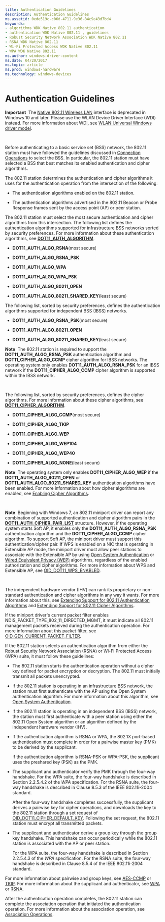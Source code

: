 ```yaml
---
title: Authentication Guidelines
description: Authentication Guidelines
ms.assetid: 0ede519c-c06d-4711-9e36-84c9e43d7bd4
keywords:
- algorithms WDK Native 802.11 authentication
- authentication WDK Native 802.11 , guidelines
- Robust Security Network Association WDK Native 802.11
- RSNA WDK Native 802.11
- Wi-Fi Protected Access WDK Native 802.11
- WPA WDK Native 802.11
ms.author: windows-driver-content
ms.date: 04/20/2017
ms.topic: article
ms.prod: windows-hardware
ms.technology: windows-devices
---
```


# Authentication Guidelines


**Important**  The [Native 802.11 Wireless LAN](native-802-11-wireless-lan4.md) interface is deprecated in Windows 10 and later. Please use the WLAN Device Driver Interface (WDI) instead. For more information about WDI, see [WLAN Universal Windows driver model](wifi-universal-driver-model.md).

 

Before authenticating to a basic service set (BSS) network, the 802.11 station must have followed the guidelines discussed in [Connection Operations](connection-operations.md) to select the BSS. In particular, the 802.11 station must have selected a BSS that best matches its enabled authentication and cipher algorithms.

The 802.11 station determines the authentication and cipher algorithms it uses for the authentication operation from the intersection of the following:

-   The authentication algorithms enabled on the 802.11 station.

-   The authentication algorithms advertised in the 802.11 Beacon or Probe Response frames sent by the access point (AP) or peer station.

The 802.11 station must select the most secure authentication and cipher algorithms from this intersection. The following list defines the authentication algorithms supported for infrastructure BSS networks sorted by security preferences. For more information about these authentication algorithms, see [**DOT11\_AUTH\_ALGORITHM**](https://msdn.microsoft.com/library/windows/hardware/ff547655).

-   **DOT11\_AUTH\_ALGO\_RSNA**(most secure)

-   **DOT11\_AUTH\_ALGO\_RSNA\_PSK**

-   **DOT11\_AUTH\_ALGO\_WPA**

-   **DOT11\_AUTH\_ALGO\_WPA\_PSK**

-   **DOT11\_AUTH\_ALGO\_80211\_OPEN**

-   **DOT11\_AUTH\_ALGO\_80211\_SHARED\_KEY**(least secure)

The following list, sorted by security preferences, defines the authentication algorithms supported for independent BSS (IBSS) networks.

-   **DOT11\_AUTH\_ALGO\_RSNA\_PSK**(most secure)

-   **DOT11\_AUTH\_ALGO\_80211\_OPEN**

-   **DOT11\_AUTH\_ALGO\_80211\_SHARED\_KEY**(least secure)

**Note**  The 802.11 station is required to support the **DOT11\_AUTH\_ALGO\_RSNA\_PSK** authentication algorithm and **DOT11\_CIPHER\_ALGO\_CCMP** cipher algorithm for IBSS networks. The operating system only enables **DOT11\_AUTH\_ALGO\_RSNA\_PSK** for an IBSS network if the **DOT11\_CIPHER\_ALGO\_CCMP** cipher algorithm is supported within the IBSS network.

 

The following list, sorted by security preferences, defines the cipher algorithms. For more information about these cipher algorithms, see [**DOT11\_CIPHER\_ALGORITHM**](https://msdn.microsoft.com/library/windows/hardware/ff547672).

-   **DOT11\_CIPHER\_ALGO\_CCMP**(most secure)

-   **DOT11\_CIPHER\_ALGO\_TKIP**

-   **DOT11\_CIPHER\_ALGO\_WEP**

-   **DOT11\_CIPHER\_ALGO\_WEP104**

-   **DOT11\_CIPHER\_ALGO\_WEP40**

-   **DOT11\_CIPHER\_ALGO\_NONE**(least secure)

**Note**  The operating system only enables **DOT11\_CIPHER\_ALGO\_WEP** if the **DOT11\_AUTH\_ALGO\_80211\_OPEN** or **DOT11\_AUTH\_ALGO\_80211\_SHARED\_KEY** authentication algorithms have been enabled. For more information about how cipher algorithms are enabled, see [Enabling Cipher Algorithms](enabling-cipher-algorithms.md).

 

**Note**  Beginning with Windows 7, an 802.11 miniport driver can report any combination of supported authentication and cipher algorithm pairs in the [**DOT11\_AUTH\_CIPHER\_PAIR\_LIST**](https://msdn.microsoft.com/library/windows/hardware/ff547662) structure. However, if the operating system starts Soft AP, it enables only the **DOT11\_AUTH\_ALGO\_RSNA\_PSK** authentication algorithm and the **DOT11\_CIPHER\_ALGO\_CCMP** cipher algorithm. To support Soft AP, the miniport driver must support this authentication/cipher pair.
If WPS is enabled on a NIC that is operating in Extensible AP mode, the miniport driver must allow peer stations to associate with the Extensible AP by using [Open System Authentication](open-system-authentication.md) or [Wired Equivalent Privacy (WEP)](wep.md) algorithms, regardless of the enabled authorization and cipher algorithms. For more information about WPS and Extensible AP, see [OID\_DOT11\_WPS\_ENABLED](https://msdn.microsoft.com/library/windows/hardware/ff569436).

 

The independent hardware vendor (IHV) can rank its proprietary or non-standard authentication and cipher algorithms in any way it wants. For more information about this, see [Extending Support for 802.11 Authentication Algorithms](extending-support-for-802-11-authentication-algorithms.md) and [Extending Support for 802.11 Cipher Algorithms](extending-support-for-802-11-cipher-algorithms.md).

If the miniport driver's current packet filter enables NDIS\_PACKET\_TYPE\_802\_11\_DIRECTED\_MGMT, it must indicate all 802.11 management packets received during the authentication operation. For more information about this packet filter, see [OID\_GEN\_CURRENT\_PACKET\_FILTER](https://msdn.microsoft.com/library/windows/hardware/ff569575).

If the 802.11 station selects an authentication algorithm from either the Robust Security Network Association (RSNA) or Wi-Fi Protected Access (WPA) suite, it must follow these guidelines:

-   The 802.11 station starts the authentication operation without a cipher key defined for packet encryption or decryption. The 802.11 must initially transmit all packets unencrypted.

-   If the 802.11 station is operating in an infrastructure BSS network, the station must first authenticate with the AP using the Open System authentication algorithm. For more information about this algorithm, see [Open System Authentication](open-system-authentication.md).

-   If the 802.11 station is operating in an independent BSS (IBSS) network, the station must first authenticate with a peer station using either the 802.11 Open System algorithm or an algorithm defined by the independent hardware vendor (IHV).

-   If the authentication algorithm is RSNA or WPA, the 802.1X port-based authentication must complete in order for a pairwise master key (PMK) to be derived by the supplicant.

    If the authentication algorithm is RSNA-PSK or WPA-PSK, the supplicant uses the preshared key (PSK) as the PMK.

-   The supplicant and authenticator verify the PMK through the four-way handshake. For the WPA suite, the four-way handshake is described in Section 2.2.5.4.2 of the *WPA* specification. For the RSNA suite, the four-way handshake is described in Clause 8.5.3 of the IEEE 802.11i-2004 standard.

    After the four-way handshake completes successfully, the supplicant derives a pairwise key for cipher operations, and downloads the key to the 802.11 station through a set request of [OID\_DOT11\_CIPHER\_DEFAULT\_KEY](https://msdn.microsoft.com/library/windows/hardware/ff569119). Following the set request, the 802.11 station must encrypt all transmitted packets.

-   The supplicant and authenticator derive a group key through the group key handshake. This handshake can occur periodically while the 802.11 station is associated with the AP or peer station.

    For the WPA suite, the four-way handshake is described in Section 2.2.5.4.3 of the *WPA* specification. For the RSNA suite, the four-way handshake is described in Clause 8.5.4 of the IEEE 802.11i-2004 standard.

For more information about pairwise and group keys, see [AES-CCMP](aes-ccmp.md) or [TKIP](tkip.md). For more information about the supplicant and authenticator, see [WPA](wpa.md) or [RSNA](rsna.md).

After the authentication operation completes, the 802.11 station can complete the association operation that initiated the authentication operation. For more information about the association operation, see [Association Operations](association-operations.md).

 

 





